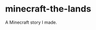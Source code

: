 <!--
    Minecraft: The Lands — A Minecraft story I made.
    Copyright © 2022  Dean Alan Summer {Efficiency, Org.}

    This program is free software: you can redistribute it and/or modify
    it under the terms of the GNU General Public License as published by
    the Free Software Foundation, either version 3 of the License, or
    (at your option) any later version.

    This program is distributed in the hope that it will be useful,
    but WITHOUT ANY WARRANTY; without even the implied warranty of
    MERCHANTABILITY or FITNESS FOR A PARTICULAR PURPOSE.  See the
    GNU General Public License for more details.

    You should have received a copy of the GNU General Public License
    along with this program.  If not, see <https://www.gnu.org/licenses/>.

    You may contact us via electronic mail at: mastxzmessaging@gmail.com
    Please do not contact us my paper mail or telephone number.
    You can also create a new issue on this GitHub project in order to contact us about your concerns.
-->
# minecraft-the-lands
A Minecraft story I made.
